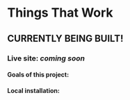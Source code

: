 # Things That Work

## CURRENTLY BEING BUILT!

### Live site: *coming soon*

#### Goals of this project:

#### Local installation:


